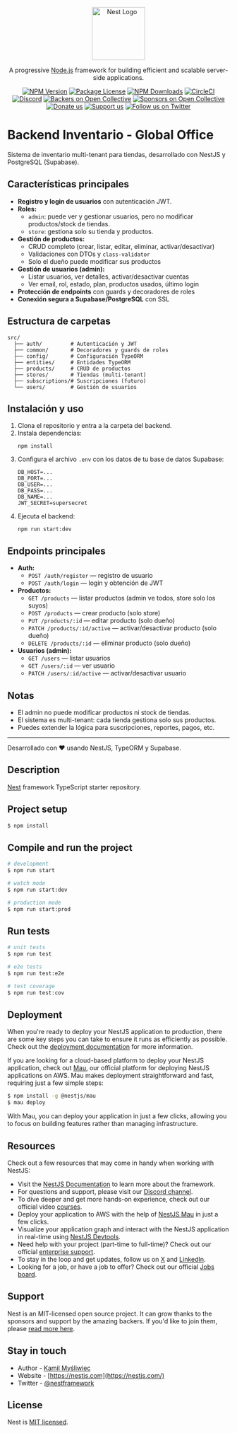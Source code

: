 <p align="center">
  <a href="http://nestjs.com/" target="blank"><img src="https://nestjs.com/img/logo-small.svg" width="120" alt="Nest Logo" /></a>
</p>

[circleci-image]: https://img.shields.io/circleci/build/github/nestjs/nest/master?token=abc123def456
[circleci-url]: https://circleci.com/gh/nestjs/nest

  <p align="center">A progressive <a href="http://nodejs.org" target="_blank">Node.js</a> framework for building efficient and scalable server-side applications.</p>
    <p align="center">
<a href="https://www.npmjs.com/~nestjscore" target="_blank"><img src="https://img.shields.io/npm/v/@nestjs/core.svg" alt="NPM Version" /></a>
<a href="https://www.npmjs.com/~nestjscore" target="_blank"><img src="https://img.shields.io/npm/l/@nestjs/core.svg" alt="Package License" /></a>
<a href="https://www.npmjs.com/~nestjscore" target="_blank"><img src="https://img.shields.io/npm/dm/@nestjs/common.svg" alt="NPM Downloads" /></a>
<a href="https://circleci.com/gh/nestjs/nest" target="_blank"><img src="https://img.shields.io/circleci/build/github/nestjs/nest/master" alt="CircleCI" /></a>
<a href="https://discord.gg/G7Qnnhy" target="_blank"><img src="https://img.shields.io/badge/discord-online-brightgreen.svg" alt="Discord"/></a>
<a href="https://opencollective.com/nest#backer" target="_blank"><img src="https://opencollective.com/nest/backers/badge.svg" alt="Backers on Open Collective" /></a>
<a href="https://opencollective.com/nest#sponsor" target="_blank"><img src="https://opencollective.com/nest/sponsors/badge.svg" alt="Sponsors on Open Collective" /></a>
  <a href="https://paypal.me/kamilmysliwiec" target="_blank"><img src="https://img.shields.io/badge/Donate-PayPal-ff3f59.svg" alt="Donate us"/></a>
    <a href="https://opencollective.com/nest#sponsor"  target="_blank"><img src="https://img.shields.io/badge/Support%20us-Open%20Collective-41B883.svg" alt="Support us"></a>
  <a href="https://twitter.com/nestframework" target="_blank"><img src="https://img.shields.io/twitter/follow/nestframework.svg?style=social&label=Follow" alt="Follow us on Twitter"></a>
</p>
  <!--[![Backers on Open Collective](https://opencollective.com/nest/backers/badge.svg)](https://opencollective.com/nest#backer)
  [![Sponsors on Open Collective](https://opencollective.com/nest/sponsors/badge.svg)](https://opencollective.com/nest#sponsor)-->

# Backend Inventario - Global Office

Sistema de inventario multi-tenant para tiendas, desarrollado con NestJS y PostgreSQL (Supabase).

## Características principales

- **Registro y login de usuarios** con autenticación JWT.
- **Roles:**
  - `admin`: puede ver y gestionar usuarios, pero no modificar productos/stock de tiendas.
  - `store`: gestiona solo su tienda y productos.
- **Gestión de productos:**
  - CRUD completo (crear, listar, editar, eliminar, activar/desactivar)
  - Validaciones con DTOs y `class-validator`
  - Solo el dueño puede modificar sus productos
- **Gestión de usuarios (admin):**
  - Listar usuarios, ver detalles, activar/desactivar cuentas
  - Ver email, rol, estado, plan, productos usados, último login
- **Protección de endpoints** con guards y decoradores de roles
- **Conexión segura a Supabase/PostgreSQL** con SSL

## Estructura de carpetas

```
src/
  ├── auth/         # Autenticación y JWT
  ├── common/       # Decoradores y guards de roles
  ├── config/       # Configuración TypeORM
  ├── entities/     # Entidades TypeORM
  ├── products/     # CRUD de productos
  ├── stores/       # Tiendas (multi-tenant)
  ├── subscriptions/# Suscripciones (futuro)
  └── users/        # Gestión de usuarios
```

## Instalación y uso

1. Clona el repositorio y entra a la carpeta del backend.
2. Instala dependencias:
   ```
   npm install
   ```
3. Configura el archivo `.env` con los datos de tu base de datos Supabase:
   ```
   DB_HOST=...
   DB_PORT=...
   DB_USER=...
   DB_PASS=...
   DB_NAME=...
   JWT_SECRET=supersecret
   ```
4. Ejecuta el backend:
   ```
   npm run start:dev
   ```

## Endpoints principales

- **Auth:**
  - `POST /auth/register` — registro de usuario
  - `POST /auth/login` — login y obtención de JWT
- **Productos:**
  - `GET /products` — listar productos (admin ve todos, store solo los suyos)
  - `POST /products` — crear producto (solo store)
  - `PUT /products/:id` — editar producto (solo dueño)
  - `PATCH /products/:id/active` — activar/desactivar producto (solo dueño)
  - `DELETE /products/:id` — eliminar producto (solo dueño)
- **Usuarios (admin):**
  - `GET /users` — listar usuarios
  - `GET /users/:id` — ver usuario
  - `PATCH /users/:id/active` — activar/desactivar usuario

## Notas
- El admin no puede modificar productos ni stock de tiendas.
- El sistema es multi-tenant: cada tienda gestiona solo sus productos.
- Puedes extender la lógica para suscripciones, reportes, pagos, etc.

---

Desarrollado con ❤️ usando NestJS, TypeORM y Supabase.

## Description

[Nest](https://github.com/nestjs/nest) framework TypeScript starter repository.

## Project setup

```bash
$ npm install
```

## Compile and run the project

```bash
# development
$ npm run start

# watch mode
$ npm run start:dev

# production mode
$ npm run start:prod
```

## Run tests

```bash
# unit tests
$ npm run test

# e2e tests
$ npm run test:e2e

# test coverage
$ npm run test:cov
```

## Deployment

When you're ready to deploy your NestJS application to production, there are some key steps you can take to ensure it runs as efficiently as possible. Check out the [deployment documentation](https://docs.nestjs.com/deployment) for more information.

If you are looking for a cloud-based platform to deploy your NestJS application, check out [Mau](https://mau.nestjs.com), our official platform for deploying NestJS applications on AWS. Mau makes deployment straightforward and fast, requiring just a few simple steps:

```bash
$ npm install -g @nestjs/mau
$ mau deploy
```

With Mau, you can deploy your application in just a few clicks, allowing you to focus on building features rather than managing infrastructure.

## Resources

Check out a few resources that may come in handy when working with NestJS:

- Visit the [NestJS Documentation](https://docs.nestjs.com) to learn more about the framework.
- For questions and support, please visit our [Discord channel](https://discord.gg/G7Qnnhy).
- To dive deeper and get more hands-on experience, check out our official video [courses](https://courses.nestjs.com/).
- Deploy your application to AWS with the help of [NestJS Mau](https://mau.nestjs.com) in just a few clicks.
- Visualize your application graph and interact with the NestJS application in real-time using [NestJS Devtools](https://devtools.nestjs.com).
- Need help with your project (part-time to full-time)? Check out our official [enterprise support](https://enterprise.nestjs.com).
- To stay in the loop and get updates, follow us on [X](https://x.com/nestframework) and [LinkedIn](https://linkedin.com/company/nestjs).
- Looking for a job, or have a job to offer? Check out our official [Jobs board](https://jobs.nestjs.com).

## Support

Nest is an MIT-licensed open source project. It can grow thanks to the sponsors and support by the amazing backers. If you'd like to join them, please [read more here](https://docs.nestjs.com/support).

## Stay in touch

- Author - [Kamil Myśliwiec](https://twitter.com/kammysliwiec)
- Website - [https://nestjs.com](https://nestjs.com/)
- Twitter - [@nestframework](https://twitter.com/nestframework)

## License

Nest is [MIT licensed](https://github.com/nestjs/nest/blob/master/LICENSE).
